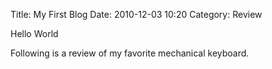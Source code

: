 Title: My First Blog
Date: 2010-12-03 10:20
Category: Review


Hello World

Following is a review of my favorite mechanical keyboard.
